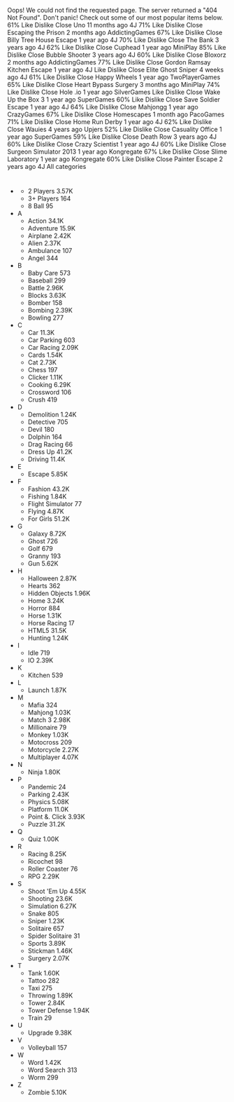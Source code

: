 Oops! We could not find the requested page. The server returned a "404 Not Found". Don't panic! Check out some of our most popular items below. 61% Like Dislike Close Uno 11 months ago 4J 71% Like Dislike Close Escaping the Prison 2 months ago AddictingGames 67% Like Dislike Close Billy Tree House Escape 1 year ago 4J 70% Like Dislike Close The Bank 3 years ago 4J 62% Like Dislike Close Cuphead 1 year ago MiniPlay 85% Like Dislike Close Bubble Shooter 3 years ago 4J 60% Like Dislike Close Bloxorz 2 months ago AddictingGames 77% Like Dislike Close Gordon Ramsay Kitchen Escape 1 year ago 4J Like Dislike Close Elite Ghost Sniper 4 weeks ago 4J 61% Like Dislike Close Happy Wheels 1 year ago TwoPlayerGames 65% Like Dislike Close Heart Bypass Surgery 3 months ago MiniPlay 74% Like Dislike Close Hole .io 1 year ago SilverGames Like Dislike Close Wake Up the Box 3 1 year ago SuperGames 60% Like Dislike Close Save Soldier Escape 1 year ago 4J 64% Like Dislike Close Mahjongg 1 year ago CrazyGames 67% Like Dislike Close Homescapes 1 month ago PacoGames 71% Like Dislike Close Home Run Derby 1 year ago 4J 62% Like Dislike Close Wauies 4 years ago Upjers 52% Like Dislike Close Casuality Office 1 year ago SuperGames 59% Like Dislike Close Death Row 3 years ago 4J 60% Like Dislike Close Crazy Scientist 1 year ago 4J 60% Like Dislike Close Surgeon Simulator 2013 1 year ago Kongregate 67% Like Dislike Close Slime Laboratory 1 year ago Kongregate 60% Like Dislike Close Painter Escape 2 years ago 4J All categories

*   #
    *   2 Players 3.57K
    *   3+ Players 164
    *   8 Ball 95
*   A
    *   Action 34.1K
    *   Adventure 15.9K
    *   Airplane 2.42K
    *   Alien 2.37K
    *   Ambulance 107
    *   Angel 344
*   B
    *   Baby Care 573
    *   Baseball 299
    *   Battle 2.96K
    *   Blocks 3.63K
    *   Bomber 158
    *   Bombing 2.39K
    *   Bowling 277
*   C
    *   Car 11.3K
    *   Car Parking 603
    *   Car Racing 2.09K
    *   Cards 1.54K
    *   Cat 2.73K
    *   Chess 197
    *   Clicker 1.11K
    *   Cooking 6.29K
    *   Crossword 106
    *   Crush 419
*   D
    *   Demolition 1.24K
    *   Detective 705
    *   Devil 180
    *   Dolphin 164
    *   Drag Racing 66
    *   Dress Up 41.2K
    *   Driving 11.4K
*   E
    *   Escape 5.85K
*   F
    *   Fashion 43.2K
    *   Fishing 1.84K
    *   Flight Simulator 77
    *   Flying 4.87K
    *   For Girls 51.2K
*   G
    *   Galaxy 8.72K
    *   Ghost 726
    *   Golf 679
    *   Granny 193
    *   Gun 5.62K
*   H
    *   Halloween 2.87K
    *   Hearts 362
    *   Hidden Objects 1.96K
    *   Home 3.24K
    *   Horror 884
    *   Horse 1.31K
    *   Horse Racing 17
    *   HTML5 31.5K
    *   Hunting 1.24K
*   I
    *   Idle 719
    *   IO 2.39K
*   K
    *   Kitchen 539
*   L
    *   Launch 1.87K
*   M
    *   Mafia 324
    *   Mahjong 1.03K
    *   Match 3 2.98K
    *   Millionaire 79
    *   Monkey 1.03K
    *   Motocross 209
    *   Motorcycle 2.27K
    *   Multiplayer 4.07K
*   N
    *   Ninja 1.80K
*   P
    *   Pandemic 24
    *   Parking 2.43K
    *   Physics 5.08K
    *   Platform 11.0K
    *   Point &. Click 3.93K
    *   Puzzle 31.2K
*   Q
    *   Quiz 1.00K
*   R
    *   Racing 8.25K
    *   Ricochet 98
    *   Roller Coaster 76
    *   RPG 2.29K
*   S
    *   Shoot 'Em Up 4.55K
    *   Shooting 23.6K
    *   Simulation 6.27K
    *   Snake 805
    *   Sniper 1.23K
    *   Solitaire 657
    *   Spider Solitaire 31
    *   Sports 3.89K
    *   Stickman 1.46K
    *   Surgery 2.07K
*   T
    *   Tank 1.60K
    *   Tattoo 282
    *   Taxi 275
    *   Throwing 1.89K
    *   Tower 2.84K
    *   Tower Defense 1.94K
    *   Train 29
*   U
    *   Upgrade 9.38K
*   V
    *   Volleyball 157
*   W
    *   Word 1.42K
    *   Word Search 313
    *   Worm 299
*   Z
    *   Zombie 5.10K